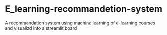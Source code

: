# E_learning-recommandetion-system
A recommandation system using machine learning of e-learning courses
and visualizd into a streamlit board 
